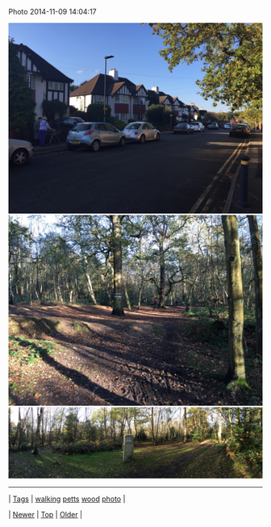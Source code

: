 <!--
title: Photo 2014-11-09 14
date: 2020-06-28T15:27:00.037Z
tags: walking, petts, wood, photo
-->


Photo 2014-11-09 14:04:17

![](102180499932-0.jpg)
![](102180499932-1.jpg)
![](102180499932-2.jpg)

<!--BOTTOM-POST-NAVIGATION-->
---

| [Tags](tags.md) | [walking](tag-walking.md) [petts](tag-petts.md) [wood](tag-wood.md) [photo](tag-photo.md) |

| [Newer](102130444484.md) | [Top](index.md) | [Older](102261029859.md) |